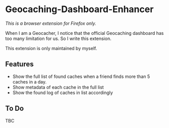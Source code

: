 # Geocaching-Dashboard-Enhancer

*This is a browser extension for Firefox only.*

When I am a Geocacher, I notice that the official Geocaching dashboard has too many limitation for us. So I write this extension. 

This extension is only maintained by myself. 

## Features

* Show the full list of found caches when a friend finds more than 5 caches in a day.
* Show metadata of each cache in the full list
* Show the found log of caches in list accordingly

## To Do

TBC